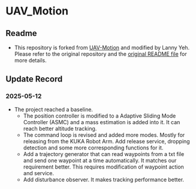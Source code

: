 # UAV_Motion

## Readme

- This repository is forked from [UAV-Motion](https://github.com/zhengyuxiang/UAV-Motion) and modified by Lanny Yeh. Please refer to the original repository and the [original README file](./README_original.md) for more details.

## Update Record

### 2025-05-12

- The project reached a baseline.
  - The position controller is modified to a Adaptive Sliding Mode Controller (ASMC) and a mass estimation is added into it. It can reach better altitude tracking.
  - The command loop is revised and added more modes. Mostly for releasing from the KUKA Robot Arm. Add release service, dropping detection and some more corresponding functions for it.
  - Add a trajectory generator that can read waypoints from a txt file and send one waypoint at a time automatically. It matches our requirement better. This requires modification of waypoint action and service.
  - Add disturbance observer. It makes tracking performance better.
